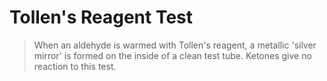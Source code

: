 # Tollen's Reagent Test
> When an aldehyde is warmed with Tollen's reagent, a metallic 'silver mirror' is formed on the inside of a clean test tube.
> Ketones give no reaction to this test.